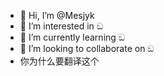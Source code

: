 - 👋 Hi, I’m @Mesjyk
- 👀 I’m interested in ඞ
- 🌱 I’m currently learning ඞ
- 💞️ I’m looking to collaborate on ඞ
- 你为什么要翻译这个


